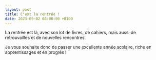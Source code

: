 ```yaml
---
layout: post
title: C'est la rentrée !
date: 2023-09-02 08:00:00 +0100
---
```


La rentrée est là, avec son lot de livres, de cahiers, mais aussi de retrouvailles et de nouvelles rencontres.

Je vous souhaite donc de passer une excellente année scolaire, riche en apprentissages et en progrès !